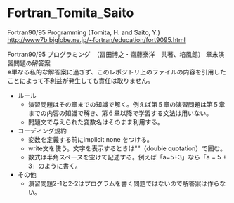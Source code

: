 # Fortran_Tomita_Saito
Fortran90/95 Programming (Tomita, H. and Saito, Y.) 
http://www7b.biglobe.ne.jp/~fortran/education/fort9095.html


Fortran90/95 プログラミング　（冨田博之・齋藤泰洋　共著、培風館）
章末演習問題の解答案  
※単なる私的な解答案に過ぎず、このレポジトリ上のファイルの内容を引用したことによって不利益が発生しても責任は取りません。

- ルール
	- 演習問題はその章までの知識で解く。例えば第５章の演習問題は第５章までの内容の知識で解き、第６章以降で学習する文法は用いない。
	- 問題文で与えられた変数名はそのまま利用する。
- コーディング規約
	- 変数を定義する前にimplicit none をつける。
	- write文を使う。文字を表示するときは""（double quotation）で囲む。
	- 数式は半角スペースを空けて記述する。例えば「a=5+3」なら「a = 5 + 3」のように書く。
- その他
	- 演習問題2-1と2-2はプログラムを書く問題ではないので解答案は作らない。
